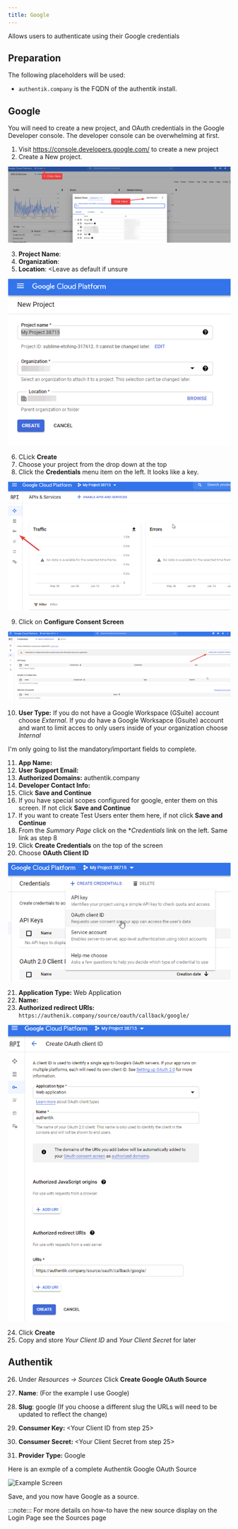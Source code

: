 ```yaml
---
title: Google
---
```


Allows users to authenticate using their Google credentials

## Preparation

The following placeholders will be used:

- `authentik.company` is the FQDN of the authentik install.

## Google

You will need to create a new project, and OAuth credentials in the Google Developer console.  The developer console can be overwhelming at first.

1. Visit https://console.developers.google.com/ to create a new project
2. Create a New project. 

![Example Screen](googledeveloper1.png)

3. **Project Name**: <Choose a name>
4. **Organization**: <Leave as defaut if unsure>
5. **Location**: <Leave as default if unsure

![Example Screen](googledeveloper2.png)

6. CLick **Create**
7. Choose your project from the drop down at the top
8. Click the **Credentials** menu item on the left.  It looks like a key.

![Example Screen](googledeveloper3.png)

9. Click on **Configure Consent Screen**

![Example Screen](googledeveloper4.png)


10. **User Type:** If you do not have a Google Workspace (GSuite) account choose _External_.  If you do have a Google Worksapce (Gsuite) account and want to limit acces to only users inside of your organization choose _Internal_

I'm only going to list the mandatory/important fields to complete. 

11. **App Name:** <Choose an Application>
12. **User Support Email:** <Must have a value>
13. **Authorized Domains:** authentik.company
14. **Developer Contact Info:** <Must have a value>
15. Click **Save and Continue**
16. If you have special scopes configured for google, enter them on this screen.  If not click **Save and Continue**
17. If you want to create Test Users enter them here, if not click **Save and Continue**
18. From the _Summary Page_ click on the **Credentials* link on the left.  Same link as step 8
19. Click **Create Credentials** on the top of the screen
20. Choose **OAuth Client ID**

![Example Screen](googledeveloper5.png)

21. **Application Type:** Web Application
22. **Name:** <Choose a name>
23. **Authorized redirect URIs:** `https://authenik.company/source/oauth/callback/google/`

![Example Screen](googledeveloper6.png)

24. Click **Create**
25. Copy and store _Your Client ID_ and _Your Client Secret_ for later

## Authentik

26. Under _Resources -> Sources_ Click **Create Google OAuth Source**

27. **Name**: <Choose a name> (For the example I use Google)
28. **Slug**: google (If you choose a different slug the URLs will need to be updated to reflect the change)
29.  **Consumer Key:** <Your Client ID from step 25>
30. **Consumer Secret:** <Your Client Secret from step 25>
31. **Provider Type:** Google

Here is an exmple of a complete Authentik Google OAuth Source

![Example Screen](autheniksource.png)

Save, and you now have Google as a source.

:::note:::
For more details on how-to have the new source display on the Login Page see the Sources page
